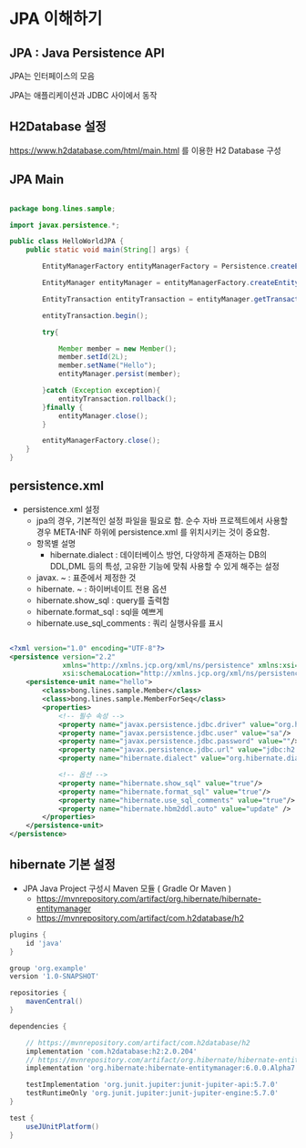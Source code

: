 # **JPA 이해하기** 

## **JPA : Java Persistence API** 

JPA는 인터페이스의 모음   

JPA는 애플리케이션과 JDBC 사이에서 동작

## **H2Database 설정** 

https://www.h2database.com/html/main.html 를 이용한 H2 Database 구성 

## **JPA Main**

```java

package bong.lines.sample;

import javax.persistence.*;

public class HelloWorldJPA {
    public static void main(String[] args) {

        EntityManagerFactory entityManagerFactory = Persistence.createEntityManagerFactory("hello");

        EntityManager entityManager = entityManagerFactory.createEntityManager();

        EntityTransaction entityTransaction = entityManager.getTransaction();

        entityTransaction.begin();

        try{

            Member member = new Member();
            member.setId(2L);
            member.setName("Hello");
            entityManager.persist(member);

        }catch (Exception exception){
            entityTransaction.rollback();
        }finally {
            entityManager.close();
        }

        entityManagerFactory.close();
    }
}


```

## **persistence.xml**

- persistence.xml 설정 
    - jpa의 경우, 기본적인 설정 파일을 필요로 함. 순수 자바 프로젝트에서 사용할 경우 META-INF 하위에 persistence.xml 를 위치시키는 것이 중요함.
    - 항목별 설명
        - hibernate.dialect : 데이터베이스 방언, 다양하게 존재하는 DB의 DDL,DML 등의 특성, 고유한 기능에 맞춰 사용할 수 있게 해주는 설정
    - javax. ~ : 표준에서 제정한 것 
    - hibernate. ~ : 하이버네이트 전용 옵션
    - hibernate.show_sql : query를 출력함
    - hibernate.format_sql : sql을 예쁘게
    - hibernate.use_sql_comments : 쿼리 실행사유를 표시

```xml

<?xml version="1.0" encoding="UTF-8"?>
<persistence version="2.2"
             xmlns="http://xmlns.jcp.org/xml/ns/persistence" xmlns:xsi="http://www.w3.org/2001/XMLSchema-instance"
             xsi:schemaLocation="http://xmlns.jcp.org/xml/ns/persistence http://xmlns.jcp.org/xml/ns/persistence/persistence_2_2.xsd">
    <persistence-unit name="hello">
        <class>bong.lines.sample.Member</class>
        <class>bong.lines.sample.MemberForSeq</class>
        <properties>
            <!-- 필수 속성 -->
            <property name="javax.persistence.jdbc.driver" value="org.h2.Driver"/>
            <property name="javax.persistence.jdbc.user" value="sa"/>
            <property name="javax.persistence.jdbc.password" value=""/>
            <property name="javax.persistence.jdbc.url" value="jdbc:h2:tcp://localhost/~/test"/>
            <property name="hibernate.dialect" value="org.hibernate.dialect.H2Dialect"/>

            <!-- 옵션 -->
            <property name="hibernate.show_sql" value="true"/>
            <property name="hibernate.format_sql" value="true"/>
            <property name="hibernate.use_sql_comments" value="true"/>
            <property name="hibernate.hbm2ddl.auto" value="update" />
        </properties>
    </persistence-unit>
</persistence>

```

## **hibernate 기본 설정**

- JPA Java Project 구성시 Maven 모듈 ( Gradle Or Maven )
    - https://mvnrepository.com/artifact/org.hibernate/hibernate-entitymanager
    - https://mvnrepository.com/artifact/com.h2database/h2

```gradle
plugins {
    id 'java'
}

group 'org.example'
version '1.0-SNAPSHOT'

repositories {
    mavenCentral()
}

dependencies {

    // https://mvnrepository.com/artifact/com.h2database/h2
    implementation 'com.h2database:h2:2.0.204'
    // https://mvnrepository.com/artifact/org.hibernate/hibernate-entitymanager
    implementation 'org.hibernate:hibernate-entitymanager:6.0.0.Alpha7'

    testImplementation 'org.junit.jupiter:junit-jupiter-api:5.7.0'
    testRuntimeOnly 'org.junit.jupiter:junit-jupiter-engine:5.7.0'
}

test {
    useJUnitPlatform()
}
```

 
